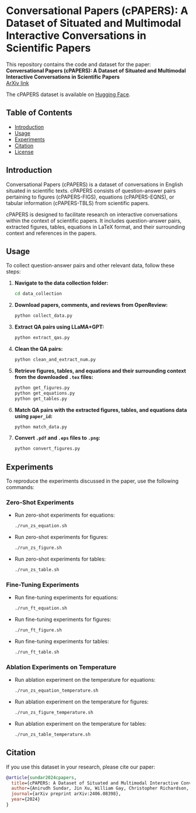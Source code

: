 # Conversational Papers (cPAPERS): A Dataset of Situated and Multimodal Interactive Conversations in Scientific Papers

This repository contains the code and dataset for the paper:  
**Conversational Papers (cPAPERS): A Dataset of Situated and Multimodal Interactive Conversations in Scientific Papers**  
[ArXiv link](https://arxiv.org/abs/2406.08398)

The cPAPERS dataset is available on [Hugging Face](https://huggingface.co/datasets/avalab/cPAPERS).

## Table of Contents
- [Introduction](#introduction)
- [Usage](#usage)
- [Experiments](#experiments)
- [Citation](#citation)
- [License](#license)

## Introduction
Conversational Papers (cPAPERS) is a dataset of conversations in English situated in scientific texts. cPAPERS consists of question-answer pairs pertaining to figures (cPAPERS-FIGS), equations (cPAPERS-EQNS), or tabular information (cPAPERS-TBLS) from scientific papers. 

cPAPERS is designed to facilitate research on interactive conversations within the context of scientific papers. It includes question-answer pairs, extracted figures, tables, equations in LaTeX format, and their surrounding context and references in the papers.

## Usage
To collect question-answer pairs and other relevant data, follow these steps:

1. **Navigate to the data collection folder:**
    ```bash
    cd data_collection
    ```

2. **Download papers, comments, and reviews from OpenReview:**
    ```bash
    python collect_data.py
    ```

3. **Extract QA pairs using LLaMA+GPT:**
    ```bash
    python extract_qas.py
    ```

4. **Clean the QA pairs:**
    ```bash
    python clean_and_extract_num.py
    ```

5. **Retrieve figures, tables, and equations and their surrounding context from the downloaded `.tex` files:**
    ```bash
    python get_figures.py
    python get_equations.py
    python get_tables.py
    ```

6. **Match QA pairs with the extracted figures, tables, and equations data using `paper_id`:**
    ```bash
    python match_data.py
    ```

7. **Convert `.pdf` and `.eps` files to `.png`:**
    ```bash
    python convert_figures.py
    ```

## Experiments
To reproduce the experiments discussed in the paper, use the following commands:

### Zero-Shot Experiments
- Run zero-shot experiments for equations:
    ```bash
    ./run_zs_equation.sh
    ```
- Run zero-shot experiments for figures:
    ```bash
    ./run_zs_figure.sh
    ```
- Run zero-shot experiments for tables:
    ```bash
    ./run_zs_table.sh
    ```

### Fine-Tuning Experiments
- Run fine-tuning experiments for equations:
    ```bash
    ./run_ft_equation.sh
    ```
- Run fine-tuning experiments for figures:
    ```bash
    ./run_ft_figure.sh
    ```
- Run fine-tuning experiments for tables:
    ```bash
    ./run_ft_table.sh
    ```

### Ablation Experiments on Temperature
- Run ablation experiment on the temperature for equations:
    ```bash
    ./run_zs_equation_temperature.sh
    ```
- Run ablation experiment on the temperature for figures:
    ```bash
    ./run_zs_figure_temperature.sh
    ```
- Run ablation experiment on the temperature for tables:
    ```bash
    ./run_zs_table_temperature.sh
    ```

## Citation
If you use this dataset in your research, please cite our paper:

```bibtex
@article{sundar2024cpapers,
  title={cPAPERS: A Dataset of Situated and Multimodal Interactive Conversations in Scientific Papers},
  author={Anirudh Sundar, Jin Xu, William Gay, Christopher Richardson, Larry Heck},
  journal={arXiv preprint arXiv:2406.08398},
  year={2024}
}